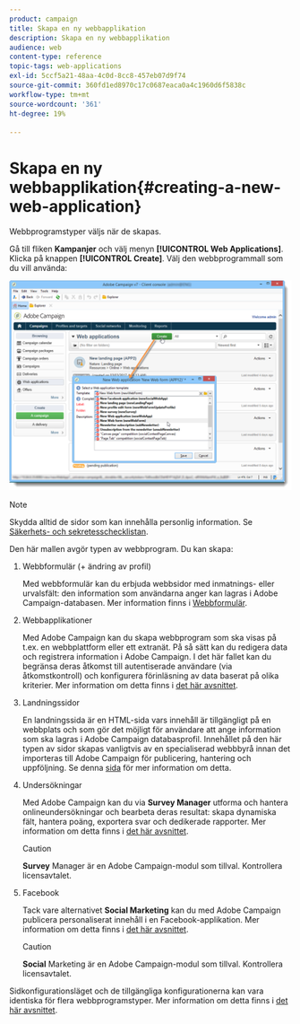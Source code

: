 ```yaml
---
product: campaign
title: Skapa en ny webbapplikation
description: Skapa en ny webbapplikation
audience: web
content-type: reference
topic-tags: web-applications
exl-id: 5ccf5a21-48aa-4c0d-8cc8-457eb07d9f74
source-git-commit: 360fd1ed8970c17c0687eaca0a4c1960d6f5838c
workflow-type: tm+mt
source-wordcount: '361'
ht-degree: 19%

---
```


# Skapa en ny webbapplikation{#creating-a-new-web-application}

Webbprogramstyper väljs när de skapas.

Gå till fliken **Kampanjer** och välj menyn **[!UICONTROL Web Applications]**. Klicka på knappen **[!UICONTROL Create]**. Välj den webbprogrammall som du vill använda:

![](assets/webapp_create_from_campaign.png)

>[!NOTE]
>
>Skydda alltid de sidor som kan innehålla personlig information. Se [Säkerhets- och sekretesschecklistan](https://helpx.adobe.com/campaign/kb/acc-security.html#privacy).

Den här mallen avgör typen av webbprogram. Du kan skapa:

1. Webbformulär (+ ändring av profil)

   Med webbformulär kan du erbjuda webbsidor med inmatnings- eller urvalsfält: den information som användarna anger kan lagras i Adobe Campaign-databasen. Mer information finns i [Webbformulär](about-web-forms.md).

1. Webbapplikationer

   Med Adobe Campaign kan du skapa webbprogram som ska visas på t.ex. en webbplattform eller ett extranät. På så sätt kan du redigera data och registrera information i Adobe Campaign. I det här fallet kan du begränsa deras åtkomst till autentiserade användare (via åtkomstkontroll) och konfigurera förinläsning av data baserat på olika kriterier. Mer information om detta finns i [det här avsnittet](about-web-applications.md).

1. Landningssidor

   En landningssida är en HTML-sida vars innehåll är tillgängligt på en webbplats och som gör det möjligt för användare att ange information som ska lagras i Adobe Campaign databasprofil. Innehållet på den här typen av sidor skapas vanligtvis av en specialiserad webbbyrå innan det importeras till Adobe Campaign för publicering, hantering och uppföljning. Se denna [sida](creating-a-landing-page.md) för mer information om detta.

1. Undersökningar

   Med Adobe Campaign kan du via **Survey Manager** utforma och hantera onlineundersökningar och bearbeta deras resultat: skapa dynamiska fält, hantera poäng, exportera svar och dedikerade rapporter. Mer information om detta finns i [det här avsnittet](../../surveys/using/about-surveys.md).

   >[!CAUTION]
   >
   >**Survey** Manager är en Adobe Campaign-modul som tillval. Kontrollera licensavtalet.

1. Facebook

   Tack vare alternativet **Social Marketing** kan du med Adobe Campaign publicera personaliserat innehåll i en Facebook-applikation. Mer information om detta finns i [det här avsnittet](../../social/using/about-social-marketing.md).

   >[!CAUTION]
   >
   >**Social** Marketing är en Adobe Campaign-modul som tillval. Kontrollera licensavtalet.

Sidkonfigurationsläget och de tillgängliga konfigurationerna kan vara identiska för flera webbprogramstyper. Mer information om detta finns i [det här avsnittet](about-web-forms.md).

